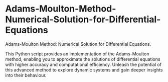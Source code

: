 # Adams-Moulton-Method-Numerical-Solution-for-Differential-Equations
Adams-Moulton Method: Numerical Solution for Differential Equations.

This Python script provides an implementation of the Adams-Moulton method, enabling you to approximate the solutions of differential equations with higher accuracy and computational efficiency. Unleash the potential of this advanced method to explore dynamic systems and gain deeper insights into their behaviour.
